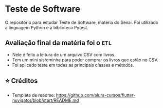 # Teste de Software

O repositório para estudar Teste de Software, matéria do Senai. Foi utilizado a linguagem Python e a biblioteca Pytest.

## Avaliação final da matéria foi o `ETL`
- Nele é feito a leitura de um arquivo CSV com livros.
- Tem um mini sisteminha para poder comprar os livros que estão no CSV.
- Foi aplicado teste em todas as principais classes e métodos.

## ⭐ Créditos
- Template de readme: https://github.com/alura-cursos/flutter-nuvigator/blob/start/README.md
